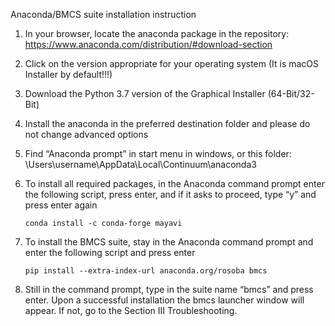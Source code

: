 Anaconda/BMCS suite installation instruction

1. In your browser, locate the anaconda package in the repository: https://www.anaconda.com/distribution/#download-section
2. Click on the version appropriate for your operating system (It is macOS Installer by default!!!)
3. Download the Python 3.7 version of the Graphical Installer (64-Bit/32-Bit)
4. Install the anaconda in the preferred destination folder and please do not change advanced options
5. Find “Anaconda prompt” in start menu in windows, or this folder: \Users\username\AppData\Local\Continuum\anaconda3
6. To install all required packages, in the Anaconda command prompt enter the following script, press enter, and if it asks to proceed, type “y” and press enter again

       conda install -c conda-forge mayavi

7. To install the BMCS suite, stay in the Anaconda command prompt and enter the following script and press enter

       pip install --extra-index-url anaconda.org/rosoba bmcs

8. Still in the command prompt, type in the suite name “bmcs” and press enter. Upon a successful installation the bmcs launcher window will appear. If not, go to the Section III Troubleshooting.
